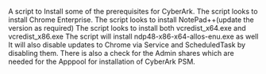 A script to Install some of the prerequisites for CyberArk.
The script looks to install Chrome Enterprise.
The script looks to install NotePad++(update the version as required)
The script looks to install both vcredist_x64.exe and vcredist_x86.exe
The script will install ndp48-x86-x64-allos-enu.exe as well
It will also disable updates to Chrome via Service and ScheduledTask by disabling them.
There is also a check for the Admin shares which are needed for the Apppool for installation of CyberArk PSM.
